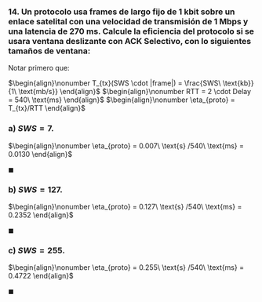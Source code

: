 ### 14. Un protocolo usa frames de largo fijo de $1$ kbit sobre un enlace satelital con una velocidad de transmisión de $1$ Mbps y una latencia de $270$ ms. Calcule la eficiencia del protocolo si se usara ventana deslizante con ACK Selectivo, con lo siguientes tamaños de ventana:

Notar primero que:

$\begin{align}\nonumber
    T_{tx}(SWS \cdot |frame|) = \frac{SWS\ \text{kb}}{1\ \text{mb/s}} 
\end{align}$
$\begin{align}\nonumber
    RTT = 2 \cdot Delay = 540\ \text{ms}
\end{align}$
$\begin{align}\nonumber
    \eta_{proto} = T_{tx}/RTT
\end{align}$

### a) $SWS = 7$.

$\begin{align}\nonumber
    \eta_{proto} = 0.007\ \text{s} /540\ \text{ms} = 0.0130
\end{align}$

$\blacksquare$

### b) $SWS = 127$.

$\begin{align}\nonumber
    \eta_{proto} = 0.127\ \text{s} /540\ \text{ms} = 0.2352
\end{align}$

$\blacksquare$

### c) $SWS = 255$.

$\begin{align}\nonumber
    \eta_{proto} = 0.255\ \text{s} /540\ \text{ms} = 0.4722
\end{align}$

$\blacksquare$
